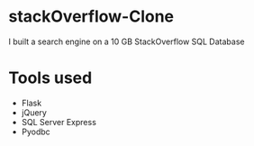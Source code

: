 # stackOverflow-Clone
I built a search engine on a 10 GB StackOverflow SQL Database

# Tools used
- Flask
- jQuery
- SQL Server Express
- Pyodbc
